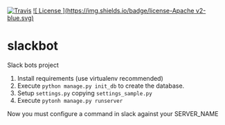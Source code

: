 
[![ Travis ](https://travis-ci.org/eloygbm/slackbot.svg?branch=master)](TRAVIS)
[![ License ](https://img.shields.io/badge/license-Apache v2-blue.svg)](LICENSE)

# slackbot
Slack bots project

1. Install requirements (use virtualenv recommended)
2. Execute `python manage.py init_db` to create the database.
3. Setup `settings.py` copying `settings_sample.py`
4. Execute `pytonh manage.py runserver`

Now you must configure a command in slack against your SERVER_NAME



